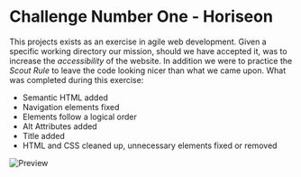 # **Challenge Number One - Horiseon**
This projects exists as an exercise in agile web development. Given a specific working directory
our mission, should we have accepted it, was to increase the *accessibility* of the website. In
addition we were to practice the *Scout Rule* to leave the code looking nicer than what we came upon.
What was completed during this exercise:
* Semantic HTML added
* Navigation elements fixed
* Elements follow a logical order
* Alt Attributes added
* Title added
* HTML and CSS cleaned up, unnecessary elements fixed or removed

![Preview](https://i.imgur.com/CnK8OxD.gif)